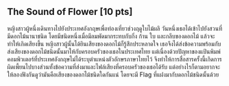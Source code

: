 ## The Sound of Flower [10 pts]

หญิงสาวผู้หนึ่งเดินทางไปยังประเทศอังกฤษเพื่อท่องเที่ยวช่วงฤดูใบไม้ผลิ วันหนึ่งเธอได้เข้าไปยังสวนที่มีดอกไม้นานาชนิด โดยมีชนิดหนึ่งเมื่อมีลมพัดมากระทบกับกิ่ง ก้าน ใบ และกลีบของดอกไม้ แล้วจะทำให้เกิดเสียงขึ้น หญิงสาวผู้นั้นได้ยินเสียงของดอกไม้ก็รู้สึกประหลาดใจ เธอจึงได้ส่งข้อความพร้อมกับส่งเสียงของดอกไม้ชนิดนั้นมาให้กับครอบครัวของเธอในประเทศไทย แต่เนื่องด้วยปัญหาของแป้นพิมพ์คอมพิวเตอร์ที่ประเทศอังกฤษไม่ได้ระบุตำแหน่งตัวอักษรภาษาไทยไว้ จึงทำให้การสื่อสารครั้งนี้เกิดการผิดเพี้ยนไปบางส่วนทั้งข้อความที่ส่งมาและไฟล์เสียงที่ครอบครัวของเธอได้รับ แต่อย่างไรก็ตามอยากจะให้ลองฟังกันดูว่ามันคือเสียงของดอกไม้ชนิดใดกันแน่ โดยจะมี Flag ที่แฝงมากับดอกไม้ชนิดนั้นด้วย
